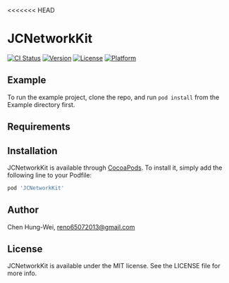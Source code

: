 <<<<<<< HEAD
# JCNetworkKit

[![CI Status](https://img.shields.io/travis/ChenHung-Wei/JCNetworkKit.svg?style=flat)](https://travis-ci.org/ChenHung-Wei/JCNetworkKit)
[![Version](https://img.shields.io/cocoapods/v/JCNetworkKit.svg?style=flat)](https://cocoapods.org/pods/JCNetworkKit)
[![License](https://img.shields.io/cocoapods/l/JCNetworkKit.svg?style=flat)](https://cocoapods.org/pods/JCNetworkKit)
[![Platform](https://img.shields.io/cocoapods/p/JCNetworkKit.svg?style=flat)](https://cocoapods.org/pods/JCNetworkKit)

## Example

To run the example project, clone the repo, and run `pod install` from the Example directory first.

## Requirements

## Installation

JCNetworkKit is available through [CocoaPods](https://cocoapods.org). To install
it, simply add the following line to your Podfile:

```ruby
pod 'JCNetworkKit'
```

## Author

Chen Hung-Wei, reno65072013@gmail.com

## License

JCNetworkKit is available under the MIT license. See the LICENSE file for more info.
